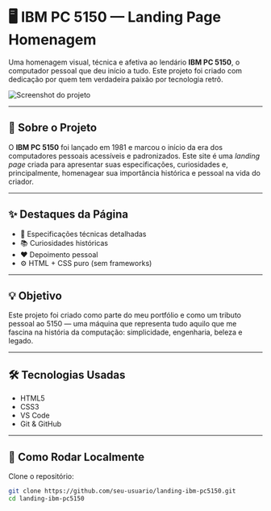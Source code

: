 # 🖥️ IBM PC 5150 — Landing Page Homenagem

Uma homenagem visual, técnica e afetiva ao lendário **IBM PC 5150**, o computador pessoal que deu início a tudo. Este projeto foi criado com dedicação por quem tem verdadeira paixão por tecnologia retrô.

![Screenshot do projeto](screenshot.png)

---

## 📜 Sobre o Projeto

O **IBM PC 5150** foi lançado em 1981 e marcou o início da era dos computadores pessoais acessíveis e padronizados. Este site é uma *landing page* criada para apresentar suas especificações, curiosidades e, principalmente, 
homenagear sua importância histórica e pessoal na vida do criador.

---

## ✨ Destaques da Página

- 🧠 Especificações técnicas detalhadas
- 📚 Curiosidades históricas
- ❤️ Depoimento pessoal
- ⚙️ HTML + CSS puro (sem frameworks)

---

## 💡 Objetivo

Este projeto foi criado como parte do meu portfólio e como um tributo pessoal ao 5150 — uma máquina que representa tudo aquilo que me fascina na história da computação: simplicidade, engenharia, beleza e legado.

---

## 🛠️ Tecnologias Usadas

- HTML5
- CSS3
- VS Code
- Git & GitHub

---

## 🚀 Como Rodar Localmente

Clone o repositório:

```bash
git clone https://github.com/seu-usuario/landing-ibm-pc5150.git
cd landing-ibm-pc5150
